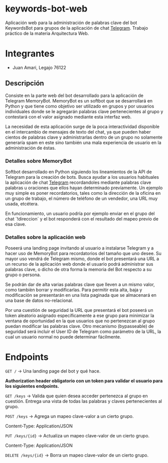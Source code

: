 # keywords-bot-web
Aplicación web para la administración de palabras clave del bot KeywordsBot para grupos de la aplicación de chat [Telegram](http://telegram.org). Trabajo práctico de la materia Arquitectura Web.

# Integrantes
- Juan Amari, Legajo 76122

## Descripción
Consiste en la parte web del bot desarrollado para la aplicación de Telegram MemoryBot. MemoryBot es un softbot que se desarrollará en Python y que tiene como objetivo ser utilizado en grupos y por usuarios individuales donde se le agregarán palabras clave pertenecientes al grupo y contestará con el valor asignado mediante esta interfaz web.

La necesidad de esta aplicación surge de la poca interactividad disponible en el intercambio de mensajes de texto del chat, ya que pueden haber cientos de palabras clave y administrarlas dentro de un grupo no solamente generaría spam en este sino también una mala experiencia de usuario en la administración de éstas.

### Detalles sobre MemoryBot
Softbot desarrollado en Python siguiendo los lineamientos de la API de Telegram para la creación de bots. Busca ayudar a los usuarios habituales la aplicación de chat [Telegram](http://telegram.org) recordandoles mediante palabras clave palabras u oraciones que ellos hayan determinado previamente. Un ejemplo muy simple es poner recordatorios, tales como la dirección de la oficina en un grupo de trabajo, el número de teléfono de un vendedor, una URL muy usada, etcétera.

En funcionamiento, un usuario podría por ejemplo enviar en el grupo del chat ´!direccion´ y el bot responderá con el resultado del mapeo previo de esa clave.

### Detalles sobre la aplicación web
Poseerá una landing page invitando al usuario a instalarse Telegram y a hacer uso de MemoryBot para recordatorios del tamaño que uno desee. Su mayor uso vendrá de Telegram mismo, donde el bot presentará una URL a un recurso de la aplicación web donde el usuario podrá administrar sus palabras clave, o dicho de otra forma la memoria del Bot respecto a su grupo o persona.

Se podrán dar de alta varias palabras clave que lleven a un mismo valor, como tambièn borrar y modificarlas. Para permitir esta alta, baja y modificación se presentarán en una lista paginada que se almacenará en una base de datos no-relacional.

Por una cuestión de seguridad la URL que presentará el bot poseerá un token aleatorio asignado específicamente a ese grupo para minimizar la ventana de oportunidad en la que usuarios que no pertenezcan al grupo puedan modificar las palabras clave. Otro mecanismo (bypasseable) de seguridad será incluir el User ID de Telegram como parámetro de la URL, la cual un usuario normal no puede determinar fácilmente.

# Endpoints

`GET /` -> Una landing page del bot y qué hace.

**Authorization header obligatorio con un token para validar el usuario para los siguientes endpoints.**

`GET /keys` ->  Valida que quien desea acceder pertenezca al grupo en cuestión. Entrega una vista de todas las palabras y claves 
pertenecientes al grupo.


`POST /keys` -> Agrega un mapeo clave-valor a un cierto grupo.

Content-Type: Application/JSON


`PUT /keys/{id}` -> Actualiza un mapeo clave-valor de un cierto grupo.

Content-Type: Application/JSON


`DELETE /keys/{id}` -> Borra un mapeo clave-valor de un cierto grupo.
